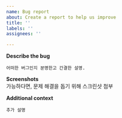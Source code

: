 ```yaml
---
name: Bug report
about: Create a report to help us improve
title: ''
labels: ''
assignees: ''

---
```


**Describe the bug**
```
어떠한 버그인지 분명한고 간결한 설명.
```
**Screenshots**<br>
가능하다면, 문제 해결을 돕기 위해 스크린샷 첨부

**Additional context**
```
추가 설명
```
